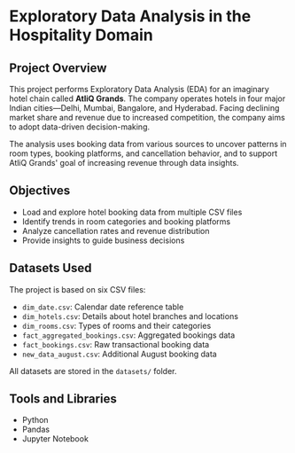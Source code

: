 # Exploratory Data Analysis in the Hospitality Domain

## Project Overview
This project performs Exploratory Data Analysis (EDA) for an imaginary hotel chain called **AtliQ Grands**. The company operates hotels in four major Indian cities—Delhi, Mumbai, Bangalore, and Hyderabad. Facing declining market share and revenue due to increased competition, the company aims to adopt data-driven decision-making.

The analysis uses booking data from various sources to uncover patterns in room types, booking platforms, and cancellation behavior, and to support AtliQ Grands' goal of increasing revenue through data insights.

## Objectives
- Load and explore hotel booking data from multiple CSV files
- Identify trends in room categories and booking platforms
- Analyze cancellation rates and revenue distribution
- Provide insights to guide business decisions

## Datasets Used
The project is based on six CSV files:

- `dim_date.csv`: Calendar date reference table
- `dim_hotels.csv`: Details about hotel branches and locations
- `dim_rooms.csv`: Types of rooms and their categories
- `fact_aggregated_bookings.csv`: Aggregated bookings data
- `fact_bookings.csv`: Raw transactional booking data
- `new_data_august.csv`: Additional August booking data

All datasets are stored in the `datasets/` folder.

## Tools and Libraries
- Python
- Pandas
- Jupyter Notebook







